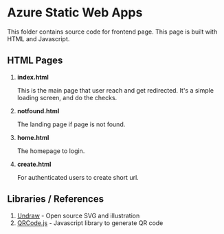 # Azure Static Web Apps

This folder contains source code for frontend page. This page is built with HTML and Javascript.

## HTML Pages
1. **index.html**
    
    This is the main page that user reach and get redirected. It's a simple loading screen, and do the checks.

1. **notfound.html**

    The landing page if page is not found.

1. **home.html**

    The homepage to login.

1. **create.html**

    For authenticated users to create short url.


## Libraries / References

1. [Undraw](https://undraw.co/) - Open source SVG and illustration
1. [QRCode.js](https://davidshimjs.github.io/qrcodejs/) - Javascript library to generate QR code
